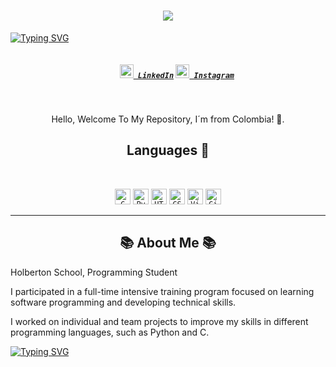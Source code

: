 
<h1 align="center">
  <a href="https://git.io/typing-svg">
    <img src="https://readme-typing-svg.herokuapp.com?color=%2336BCF7&size=30&lines=Hello%2C+I'm+Luisa!🔥">
  </a>
</h1>
<a href="https://git.io/typing-svg"><img src="https://readme-typing-svg.demolab.com?font=Fira+Code&weight=600&pause=1000&color=C351B4&width=435&lines=Thank+You+For+Visiting+My+Repository" alt="Typing SVG" /></a>

<h5 align="center">
  <code>
    <a href="https://www.linkedin.com/in/luma-lopez-791491268/" title="LinkedIn Profile"><img width="22" src="https://raw.githubusercontent.com/zumrudu-anka/zumrudu-anka/master/images/linkedin.svg"> LinkedIn</a></code>
  <code><a href="https://www.instagram.com/marial0lez4/" title="Instagram Profile"><img width="22" src="https://raw.githubusercontent.com/zumrudu-anka/zumrudu-anka/master/images/instagram.svg"> Instagram</a></code>
</h5>
<br>
<p align="center">
  Hello, Welcome To My Repository, I´m from Colombia! 📍.
  <br>
</p>

<h2 align="center"> Languages 💬</h2>
<br>
<p align="center">
  <code><img title="C" height="25" src="https://raw.githubusercontent.com/zumrudu-anka/zumrudu-anka/master/images/c.svg"></code>
  <code><img title="Python" height="25" src="https://raw.githubusercontent.com/zumrudu-anka/zumrudu-anka/master/images/python-original.svg"></code>
  <code><img title="HTML" height="25" src="https://raw.githubusercontent.com/zumrudu-anka/zumrudu-anka/master/images/html5.svg"></code>
  <code><img title="CSS" height="25" src="https://raw.githubusercontent.com/zumrudu-anka/zumrudu-anka/master/images/css.svg"></code>
  <code><img title="Visual Studio Code" height="25" src="https://upload.wikimedia.org/wikipedia/commons/thumb/9/9a/Visual_Studio_Code_1.35_icon.svg/2048px-Visual_Studio_Code_1.35_icon.svg.png"></code>
  <code><img title="GitHub" height="25" src="https://raw.githubusercontent.com/zumrudu-anka/zumrudu-anka/master/images/github.svg"></code>

</p>
<hr>

<h2 align="center">📚 About Me 📚</h2>
    <p> Holberton School, Programming Student </p
    <p> I participated in a full-time intensive training program focused on learning software programming
  and developing technical skills.</p>
    <p> I worked on individual and team projects to improve my skills in different programming languages,
    such as Python and C.</p>

<a href="https://git.io/typing-svg"><img src="https://readme-typing-svg.demolab.com?font=Fira+Code&weight=600&pause=1000&color=C351B4&width=435&lines=Thank+You+For+Visiting+My+Repository" alt="Typing SVG" /></a>
